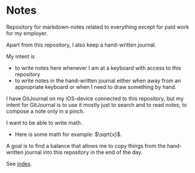# Notes

Repository for markdown-notes related to
everything except for paid work for my
employer.

Apart from this repository, I also keep a
hand-written journal.

My intent is

- to write notes here whenever I am at a
  keyboard with access to this repository
- to write notes in the hand-written journal
  either when away from an appropriate
  keyboard or when I need to draw something
  by hand.

I have GitJournal on my iOS-device connected
to this repository, but my intent for
GitJournal is to use it mostly just to
search and to read notes; to compose a note
only in a pinch.

I want to be able to write math.

- Here is some math for example: $\sqrt{x}$.

A goal is to find a balance that allows me
to copy things from the hand-written journal
into this repository in the end of the day.

See [index][index].

[index]: index.md

<!-- EOF -->
